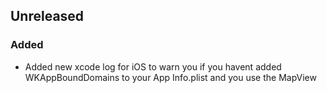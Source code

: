## Unreleased

### Added
* Added new xcode log for iOS to warn you if you havent added WKAppBoundDomains to your App Info.plist and you use the MapView 